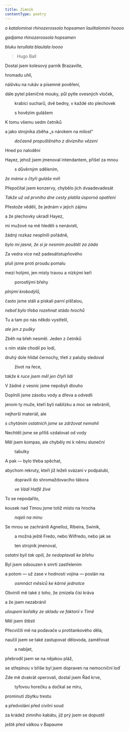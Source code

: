 ```yaml
---
title: Zimník
contentType: poetry
---
```


<section>

_o katalominai rhinozerossola hopsamen laulitalomini hoooo_

_gadjama rhinozerossola hopsamen_

_bluku terullala blaulala loooo_

> Hugo Ball

Dostal jsem kolesový parník Brazaville,

hromadu uhlí,

nášivku na rukáv a písemné pověření,

dále pytel pšeničné mouky, půl pytle ovesných vloček,

        krabici sucharů, dvě bedny, v každé sto plechovek

        s hovězím gulášem

K tomu všemu sedm četníků

a jako strojníka zběha „s nárokem na milost“

        _dočasně propuštěného z divizního vězení_

</section>

<section>

Hned po nalodění

Hayez, jehož jsem jmenoval intendantem, přišel za mnou

        s důvěrným sdělením,

_že máme o čtyři guláše míň_

</section>

<section>

Přepočítal jsem konzervy, chybělo jich dvaadevadesát

_Takže už od prvního dne cesty platila úsporná opatření_

</section>

<section>

Přestože věděli, že jednám v jejich zájmu

a že plechovky ukradl Hayez,

mí mužové na mě hleděli s nenávistí,

žádný rozkaz nesplnili pořádně,

_bylo mi jasné, že si je nesmím pouštět za záda_

</section>

<section>

Za vedra více než padesátistupňového

pluli jsme proti proudu pomalu

mezi holými, jen místy travou a nízkými keři

        porostlými břehy

_plnými krokodýlů,_

</section>

<section>

často jsme stáli a pískali parní píšťalou,

_neboť bylo třeba rozehnat stádo hrochů_

</section>

<section>

Tu a tam po nás někdo vystřelil,

_ale jen z pušky_

</section>

<section>

Zběh na břeh nesměl. Jeden z četníků

s ním stále chodil po lodi,

druhý dole hlídal černochy, třetí z paluby sledoval

        život na řece,

_takže k ruce jsem měl jen čtyři lidi_

</section>

<section>

V žádné z vesnic jsme nepobyli dlouho

Doplnili jsme zásobu vody a dřeva a odvedli

jenom ty muže, kteří byli nablízku a moc se nebránili,

nejhorší materiál, ale

_s chytáním ostatních jsme se zdržovat nemohli_

</section>

<section>

Nechtěli jsme se příliš vzdalovat od vody

Měl jsem kompas, ale chyběly mi k němu sluneční

        tabulky

A pak — bylo třeba spěchat,

abychom rekruty, kteří již leželi svázaní v podpalubí,

        dopravili do shromaždovacího tábora

        _ve Vádí Halfě živé_

</section>

<section>

To se nepodařilo,

kousek nad Timou jsme totiž místo na hrocha

        _najeli na minu_

</section>

<section>

Se mnou se zachránili Agnelloz, Ribeira, Swinik,

        a možná ještě Fredo, nebo Wilfredo, nebo jak se

        ten strojník jmenoval,

_ostatní byli tak opilí, že nedoplavali ke břehu_

</section>

<section>

Byl jsem odsouzen k smrti zastřelením

a potom — už zase v hodnosti vojína — poslán na

        _osmnáct měsíců ke kárné jednotce_

</section>

<section>

Obvinili mě také z toho, že zmizela čísi kráva

a že jsem nezabránil

_uloupení kořalky ze skladu ve faktorii v Timě_

</section>

<section>

Měl jsem štěstí

Přecvičili mě na podavače u protitankového děla,

naučil jsem se také zastupovat dělovoda, zaměřovat

        a nabíjet,

přebrodil jsem se na nějakou pláž,

se střepinou v břiše byl jsem dopraven na nemocniční loď

Zde mě dvakrát operovali, dostal jsem Řád krve,

        tyfovou horečku a dočkal se míru,

prominutí zbytku trestu

a předvolání před civilní soud

za krádež zimního kabátu, jíž prý jsem se dopustil

ještě před válkou v Bapaume

</section>
